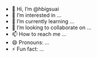 - 👋 Hi, I’m @hbigsuai
- 👀 I’m interested in ...
- 🌱 I’m currently learning ...
- 💞️ I’m looking to collaborate on ...
- 📫 How to reach me ...
- 😄 Pronouns: ...
- ⚡ Fun fact: ...

<!---
hbigsuai/hbigsuai is a ✨ special ✨ repository because its `README.md` (this file) appears on your GitHub profile.
You can click the Preview link to take a look at your changes.
--->
